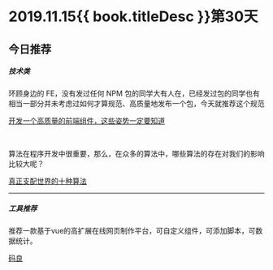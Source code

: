 # 2019.11.15{{ book.titleDesc }}第30天


## 今日推荐

##### 技术类

环顾身边的 FE，没有发过任何 NPM 包的同学大有人在，已经发过包的同学也有相当一部分并未考虑过如何才算规范、高质量地发布一个包，今天就推荐这个规范

[开发一个高质量的前端组件，这些姿势一定要知道](https://www.infoq.cn/article/mhRO8dUcKipS6AG5A9aY)


<br />

算法在程序开发中很重要，那么，在众多的算法中，哪些算法的存在对我们的影响比较大呢？

[真正支配世界的十种算法](https://www.infoq.cn/article/mBKst3xjImwCqm5YPXOA?utm_source=7d_hot&utm_medium=article)

---

##### 工具推荐

推荐一款基于vue的高扩展在线网页制作平台，可自定义组件，可添加脚本，可数据统计。

[码良](https://github.com/ymm-tech/gods-pen)



